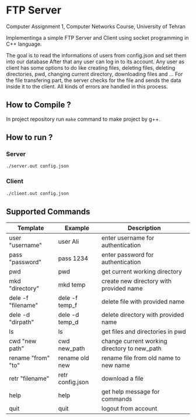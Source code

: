 # FTP Server
Computer Assignment 1, Computer Networks Course, University of Tehran

Implementinga a simple FTP Server and Client using socket programming in C++ language.

The goal is to read the informations of users from config.json and set them into our database
After that any user can log in to its account. Any user as client has some options to do like creating files, deleting files, deleting directories, pwd, changing current directory, downloading files and ...
For the file transfering part, the server checks for the file and sends the data inside it to the client.
All kinds of errors are handled in this process.

## How to  Compile ?
In project repository run `make` command to make project by g++.

## How to run ?
### Server
```bash
./server.out config.json
```
### Client
```bash
./client.out config.json
```
## Supported Commands

| Template            | Example          | Description                                  |
| ------------------- | ---------------- | -------------------------------------------- |
| user "username"     | user Ali         | enter username for authentication            |
| pass "password"     | pass 1234        | enter password for authentication            |
| pwd                 | pwd              | get current working directory                |
| mkd "directory"     | mkd temp         | create new directory with provided name      |
| dele -f "filename"  | dele -f temp_f   | delete file with provided name               |
| dele -d "dirpath"   | dele -d temp_d   | delete directory with provided name          |
| ls                  | ls               | get files and directories in pwd             |
| cwd "new path"      | cwd new_path     | change current working directory to new_path |
| rename "from" "to"  | rename old new   | rename file from old name to new name        |
| retr "filename"     | retr config.json | download a file                              |
| help                | help             | get help message for commands                |
| quit                | quit             | logout from account                          |
